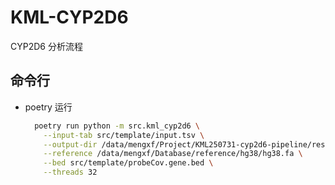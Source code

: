 # KML-CYP2D6

CYP2D6 分析流程

## 命令行

- poetry 运行

  ```bash
    poetry run python -m src.kml_cyp2d6 \
      --input-tab src/template/input.tsv \
      --output-dir /data/mengxf/Project/KML250731-cyp2d6-pipeline/results/250731 \
      --reference /data/mengxf/Database/reference/hg38/hg38.fa \
      --bed src/template/probeCov.gene.bed \
      --threads 32
  ```
